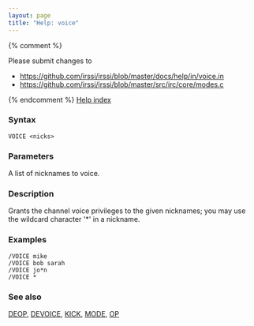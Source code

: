 ```yaml
---
layout: page
title: "Help: voice"
---
```


{% comment %}

Please submit changes to
- https://github.com/irssi/irssi/blob/master/docs/help/in/voice.in
- https://github.com/irssi/irssi/blob/master/src/irc/core/modes.c


{% endcomment %}
[Help index](/documentation/help)

### Syntax ###

<div class="highlight irssisyntax"><pre style="\-\-cmdlen:5ch"><code><span class="synB">VOICE</span> <span class="synB05">&lt;nicks></span></code></pre></div>



### Parameters ###

A list of nicknames to voice.

### Description ###

Grants the channel voice privileges to the given nicknames; you may use
the wildcard character '*' in a nickname.

### Examples ###

    /VOICE mike
    /VOICE bob sarah
    /VOICE jo*n
    /VOICE *

### See also ###
[DEOP](/documentation/help/deop), [DEVOICE](/documentation/help/devoice), [KICK](/documentation/help/kick), [MODE](/documentation/help/mode), [OP](/documentation/help/op)

